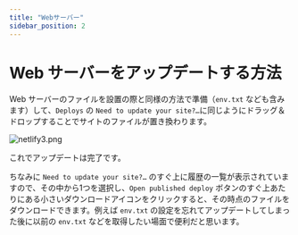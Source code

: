 ```yaml
---
title: "Webサーバー"
sidebar_position: 2
---
```


# Web サーバーをアップデートする方法

Web サーバーのファイルを設置の際と同様の方法で準備（`env.txt` なども含みます）して、`Deploys` の `Need to update your site?…`に同じようにドラッグ＆ドロップすることでサイトのファイルが置き換わります。

![netlify3.png](/img/docs/netlify/3.png)

これでアップデートは完了です。

ちなみに `Need to update your site?…` のすぐ上に履歴の一覧が表示されていますので、その中から1つを選択し、`Open published deploy` ボタンのすぐ上あたりにある小さいダウンロードアイコンをクリックすると、その時点のファイルをダウンロードできます。例えば `env.txt` の設定を忘れてアップデートしてしまった後に以前の `env.txt` などを取得したい場面で便利だと思います。
